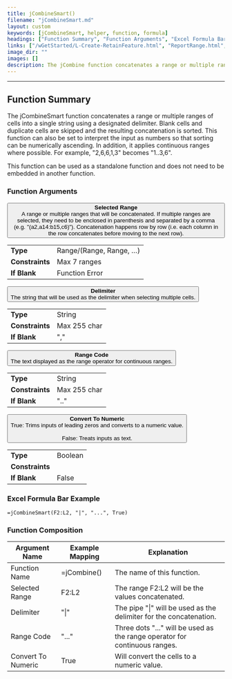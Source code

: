 ```yaml
---
title: jCombineSmart()
filename: "jCombineSmart.md"
layout: custom
keywords: [jCombineSmart, helper, function, formula]
headings: ["Function Summary", "Function Arguments", "Excel Formula Bar Example", "Function Composition", "Usable In These Functions"]
links: ["/wGetStarted/L-Create-RetainFeature.html", "ReportRange.html", "ReportVariable.html"]
image_dir: ""
images: []
description: The jCombine function concatenates a range or multiple ranges of cells into a single string using a designated delimiter.
---
```

* * *

##  Function Summary

The jCombineSmart function concatenates a range or multiple ranges of cells into a single string using a designated delimiter. Blank cells and duplicate cells are skipped and the resulting concatenation is sorted. This function can also be set to interpret the input as numbers so that sorting can be numerically ascending. In addition, it applies continuous ranges where possible. For example, "2,6,6,1,3" becomes "1..3,6".

This function can be used as a standalone function and does not need to be embedded in another function.

###  Function Arguments

<button class="collapsible-parameter">**Selected Range**<br>A range or multiple ranges that will be concatenated. If multiple ranges are selected, they need to be enclosed in parenthesis and separated by a comma (e.g. "(a2,a14:b15,c6)"). Concatenation happens row by row (i.e. each column in the row concatenates before moving to the next row).</button>
<div markdown="1" class="panel-parameter">
<table>
  <tbody>
    <tr>
		<td class="pph"><b>Type</b></td>
		<td>Range/(Range, Range, …)</td>
    </tr>
    <tr>
		<td class="pph"><b>Constraints</b></td>
		<td>Max 7 ranges</td>
    </tr>
    <tr>
		<td class="pph"><b>If Blank</b></td>
		<td>Function Error</td>
    </tr>
  </tbody>
</table>
</div>

<button class="collapsible-parameter">**Delimiter**<br>The string that will be used as the delimiter when selecting multiple cells.</button>
<div markdown="1" class="panel-parameter">
<table>
  <tbody>
    <tr>
		<td class="pph"><b>Type</b></td>
		<td>String</td>
    </tr>
    <tr>
		<td class="pph"><b>Constraints</b></td>
		<td>Max 255 char</td>
    </tr>
    <tr>
		<td class="pph"><b>If Blank</b></td>
		<td>","</td>
    </tr>
  </tbody>
</table>
</div>

<button class="collapsible-parameter">**Range Code**<br>The text displayed as the range operator for continuous ranges.</button>
<div markdown="1" class="panel-parameter">
<table>
  <tbody>
    <tr>
		<td class="pph"><b>Type</b></td>
		<td>String</td>
    </tr>
    <tr>
		<td class="pph"><b>Constraints</b></td>
		<td>Max 255 char</td>
    </tr>
    <tr>
		<td class="pph"><b>If Blank</b></td>
		<td>".."</td>
    </tr>
  </tbody>
</table>
</div>

<button class="collapsible-parameter">**Convert To Numeric**<br>True: Trims inputs of leading zeros and converts to a numeric value.<br><br>False: Treats inputs as text.</button>
<div markdown="1" class="panel-parameter">
<table>
  <tbody>
    <tr>
		<td class="pph"><b>Type</b></td>
		<td>Boolean</td>
    </tr>
    <tr>
		<td class="pph"><b>Constraints</b></td>
		<td></td>
    </tr>
    <tr>
		<td class="pph"><b>If Blank</b></td>
		<td>False</td>
    </tr>
  </tbody>
</table>
</div>

###  Excel Formula Bar Example

```Excel
=jCombineSmart(F2:L2, "|", "...", True)
```

###  Function Composition

| Argument Name  |  Example Mapping  |  Explanation   |  
|------|------|------|
|  Function Name  |  =jCombine()  |  The name of this function.  |  
|  Selected Range  |  F2:L2  |  The range F2:L2 will be the values concatenated.  |  
|  Delimiter  |  "\|"  |  The pipe "\|" will be used as the delimiter for the concatenation.  |  
|  Range Code  |  "..."  |  Three dots "..." will be used as the range operator for continuous ranges.  |  
|  Convert To Numeric  |  True  |  Will convert the cells to a numeric value.  |  
